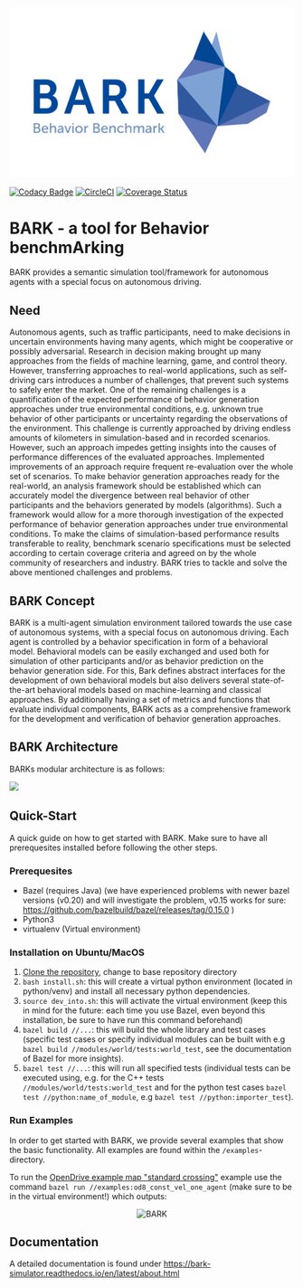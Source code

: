 <p align="center">
<img src="docs/source/bark_logo.jpg" alt="BARK" />
</p>


[![Codacy Badge](https://api.codacy.com/project/badge/Grade/8bae43c5b8904e4fa0519c27bf578da7)](https://app.codacy.com/app/bark-simulator/bark?utm_source=github.com&utm_medium=referral&utm_content=bark-simulator/bark&utm_campaign=Badge_Grade_Dashboard)
[![CircleCI](https://circleci.com/gh/bark-simulator/bark.svg?style=svg)](https://circleci.com/gh/bark-simulator/bark)
[![Coverage Status](https://coveralls.io/repos/github/bark-simulator/bark/badge.svg?branch=master)](https://coveralls.io/github/bark-simulator/bark?branch=master)

# BARK - a tool for **B**ehavior benchm**Ark**ing
BARK provides a semantic simulation tool/framework for autonomous agents with a special focus on autonomous driving.

## Need
Autonomous agents, such as traffic participants, need to make decisions in uncertain environments having many agents, which might be cooperative or possibly adversarial. Research in decision making brought up many approaches from the fields of machine learning, game, and control theory. However, transferring approaches to real-world applications, such as self-driving cars introduces a number of challenges, that prevent such systems to safely enter the market. One of the remaining challenges is a quantification of the expected performance of behavior generation approaches under true environmental conditions, e.g. unknown true behavior of other participants or uncertainty regarding the observations of the environment. This challenge is currently approached by driving endless amounts of kilometers in simulation-based and in recorded scenarios. However, such an approach impedes getting insights into the causes of performance differences of the evaluated approaches. Implemented improvements of an approach require frequent re-evaluation over the whole set of scenarios. To make behavior generation approaches ready for the real-world, an analysis framework should be established which can accurately model the divergence between real behavior of other participants and the behaviors generated by models (algorithms). Such a framework would allow for a more thorough investigation of the expected performance of behavior generation approaches under true environmental conditions. To make the claims of simulation-based performance results transferable to reality, benchmark scenario specifications must be selected according to certain coverage criteria and agreed on by the whole community of researchers and industry. BARK tries to tackle and solve the above mentioned challenges and problems.


## BARK Concept
BARK is a multi-agent simulation environment tailored towards the use case of autonomous systems, with a special focus on autonomous driving. Each agent is controlled by a behavior specification in form of a behavioral model. Behavioral models can be easily exchanged and used both for simulation of other participants and/or as behavior prediction on the behavior generation side. For this, Bark defines abstract interfaces for the development of own behavioral models but also delivers several state-of-the-art behavioral models based on machine-learning and classical approaches. By additionally having a set of metrics and functions that evaluate individual components, BARK acts as a comprehensive framework for the development and verification of behavior generation approaches.

## BARK Architecture
BARKs modular architecture is as follows: 

![](docs/source/overview.png)


## Quick-Start
A quick guide on how to get started with BARK. Make sure to have all prerequesites installed before following the other steps.

### Prerequesites
* Bazel (requires Java) (we have experienced problems with newer bazel versions (v0.20) and will investigate the problem, v0.15 works for sure: https://github.com/bazelbuild/bazel/releases/tag/0.15.0
)
* Python3
* virtualenv (Virtual environment)

### Installation on Ubuntu/MacOS
1. [Clone the repository](https://git.fortiss.org/bark-simulator/bark), change to base repository directory 
2. `bash install.sh`: this will create a virtual python environment (located in python/venv) and install all necessary python dependencies.
2. `source dev_into.sh`: this will activate the virtual environment (keep this in mind for the future: each time you use Bazel, even beyond this installation, be sure to have run this command beforehand)
3. `bazel build //...`: this will build the whole library and test cases (specific test cases or specify individual modules can be built with e.g `bazel build //modules/world/tests:world_test`, see the documentation of Bazel for more insights).
4. `bazel test //...`: this will run all specified tests (individual tests can be executed using, e.g. for the C++ tests `//modules/world/tests:world_test` and for the python test cases `bazel test //python:name_of_module`, e.g `bazel test //python:importer_test`).

### Run Examples
In order to get started with BARK, we provide several examples that show the basic functionality. All examples are found within the `/examples`-directory.

To run the [OpenDrive example map "standard crossing"](http://www.opendrive.org/download.html) example use the command `bazel run //examples:od8_const_vel_one_agent` (make sure to be in the virtual environment!) which outputs:

<p align="center">
<img src="docs/source/gifs/open_drive8_near.gif" alt="BARK" />
</p>

## Documentation

A detailed documentation is found under https://bark-simulator.readthedocs.io/en/latest/about.html
